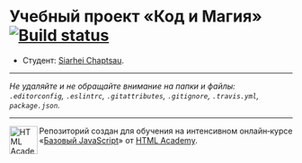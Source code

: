 # Учебный проект «Код и Магия» [![Build status][travis-image]][travis-url]

* Студент: [Siarhei Chaptsau](https://up.htmlacademy.ru/javascript/11/user/245963).

---

_Не удаляйте и не обращайте внимание на папки и файлы:_<br>
_`.editorconfig`, `.eslintrc`, `.gitattributes`, `.gitignore`, `.travis.yml`, `package.json`._

---

<a href="https://htmlacademy.ru/intensive/javascript"><img align="left" width="50" height="50" title="HTML Academy" src="https://up.htmlacademy.ru/static/img/intensive/javascript/logo-for-github.svg"></a>

Репозиторий создан для обучения на интенсивном онлайн‑курсе «[Базовый JavaScript](https://htmlacademy.ru/intensive/javascript)» от [HTML Academy](https://htmlacademy.ru).

[travis-image]: https://travis-ci.org/htmlacademy-javascript/245963-code-and-magick.svg?branch=master
[travis-url]: https://travis-ci.org/htmlacademy-javascript/245963-code-and-magick
